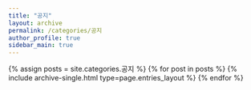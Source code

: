 ```yaml
---
title: "공지"
layout: archive
permalink: /categories/공지
author_profile: true
sidebar_main: true
---
```



{% assign posts = site.categories.공지 %}
{% for post in posts %} {% include archive-single.html type=page.entries_layout %} {% endfor %}

